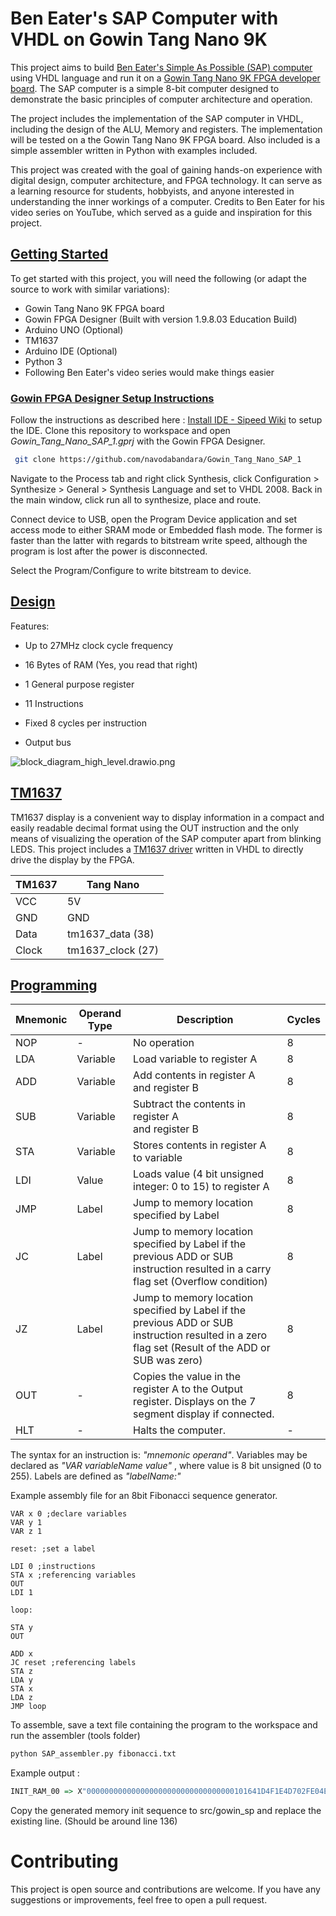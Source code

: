 # Ben Eater's SAP Computer with VHDL on Gowin Tang Nano 9K

This project aims to build [Ben Eater's Simple As Possible (SAP) computer](https://www.youtube.com/watch?v=HyznrdDSSGM&list=PLowKtXNTBypGqImE405J2565dvjafglHU) using VHDL language and run it on a [Gowin Tang Nano 9K FPGA developer board](https://wiki.sipeed.com/hardware/en/tang/Tang-Nano-9K/Nano-9K.html). The SAP computer is a simple 8-bit computer designed to demonstrate the basic principles of computer architecture and operation.

The project includes the implementation of the SAP computer in VHDL, including the design of the ALU, Memory and registers. The implementation will be tested on a the Gowin Tang Nano 9K FPGA board. Also included is a simple assembler written in Python with examples included.

This project was created with the goal of gaining hands-on experience with digital design, computer architecture, and FPGA technology. It can serve as a learning resource for students, hobbyists, and anyone interested in understanding the inner workings of a computer. Credits to Ben Eater for his video series on YouTube, which served as a guide and inspiration for this project. 

## <u>Getting Started</u>

To get started with this project, you will need the following (or adapt the source to work with similar variations):

- Gowin Tang Nano 9K FPGA board
- Gowin FPGA Designer (Built with version 1.9.8.03 Education Build)
- Arduino UNO (Optional)
- TM1637 
- Arduino IDE (Optional)
- Python 3
- Following Ben Eater's video series would make things easier

### <u>Gowin FPGA Designer Setup Instructions</u>

Follow the instructions as described here : [Install IDE - Sipeed Wiki](https://wiki.sipeed.com/hardware/en/tang/Tang-Nano-Doc/install-the-ide.html) to setup the IDE. Clone this repository to workspace and open *Gowin_Tang_Nano_SAP_1.gprj* with the Gowin FPGA Designer.

```bash
 git clone https://github.com/navodabandara/Gowin_Tang_Nano_SAP_1
```

Navigate to the Process tab and right click Synthesis, click Configuration > Synthesize > General > Synthesis Language and set to VHDL 2008. Back in the main window, click run all to synthesize, place and route. 

Connect device to USB, open the Program Device  application and set access mode to either SRAM mode or Embedded flash mode. The former is faster than the latter with regards to bitstream write speed, although the program is lost after the power is disconnected.

Select the Program/Configure to write bitstream to device.

## <u>Design</u>

Features:

- Up to 27MHz clock cycle frequency

- 16 Bytes of RAM (Yes, you read that right)

- 1 General purpose register

- 11 Instructions

- Fixed 8 cycles per instruction

- Output bus

![block_diagram_high_level.drawio.png](https://raw.githubusercontent.com/navodabandara/Gowin_Tang_Nano_SAP_1/main/assets/block_diagram_high_level.drawio.png) 

## <u>TM1637</u>

TM1637 display is a convenient way to display information in a compact and easily readable decimal format using the OUT instruction and the only means of visualizing the operation of the SAP computer apart from blinking LEDS.  This project includes a [TM1637 driver](https://github.com/navodabandara/Tang_Nano_9k_TM1637) written in VHDL to directly drive the display by the FPGA.

| TM1637 | Tang Nano         |
| ------ | ----------------- |
| VCC    | 5V                |
| GND    | GND               |
| Data   | tm1637_data (38)  |
| Clock  | tm1637_clock (27) |

## <u>Programming</u>

| Mnemonic | Operand Type | Description                                                                                                                                       | Cycles |
| -------- | ------------ | ------------------------------------------------------------------------------------------------------------------------------------------------- | ------ |
| NOP      | -            | No operation                                                                                                                                      | 8      |
| LDA      | Variable     | Load variable to register A                                                                                                                       | 8      |
| ADD      | Variable     | Add contents in register A<br/>and register B                                                                                                     | 8      |
| SUB      | Variable     | Subtract the contents in register A<br/>and register B                                                                                            | 8      |
| STA      | Variable     | Stores contents in register A to variable                                                                                                         | 8      |
| LDI      | Value        | Loads value (4 bit unsigned integer: 0 to 15) to register A                                                                                       | 8      |
| JMP      | Label        | Jump to memory location specified by Label                                                                                                        | 8      |
| JC       | Label        | Jump to memory location specified by Label if the previous ADD or SUB instruction resulted in a carry flag set (Overflow condition)               | 8      |
| JZ       | Label        | Jump to memory location specified by Label if the previous ADD or SUB instruction resulted in a zero flag set (Result of the ADD or SUB was zero) | 8      |
| OUT      | -            | Copies the value in the register A to the Output register. Displays on the 7 segment display if connected.                                        | 8      |
| HLT      | -            | Halts the computer.                                                                                                                               | -      |

The syntax for an instruction is:  *"mnemonic operand"*. Variables may be declared as *"VAR variableName value"* , where value is 8 bit unsigned (0 to 255). Labels are defined as *"labelName:"*

Example assembly file for an 8bit Fibonacci sequence generator.

```asmatmel
VAR x 0 ;declare variables
VAR y 1
VAR z 1

reset: ;set a label

LDI 0 ;instructions
STA x ;referencing variables
OUT
LDI 1

loop:

STA y
OUT

ADD x
JC reset ;referencing labels
STA z
LDA y
STA x
LDA z
JMP loop 
```

To assemble, save a text file containing the program to the workspace and run the assembler (tools folder)

```bash
python SAP_assembler.py fibonacci.txt
```

Example output :

```vhdl
INIT_RAM_00 => X"000000000000000000000000000000000101641D4F1E4D702FE04E51E04F50"
```

Copy the generated memory init sequence to src/gowin_sp and replace the existing line. (Should be around line 136) 

# Contributing

This project is open source and contributions are welcome. If you have any suggestions or improvements, feel free to open a pull request.
